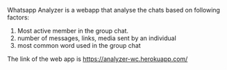 Whatsapp Analyzer is a webapp that analyse the chats based on following factors:
1. Most active member in the group chat.
2. number of messages, links, media sent by an individual
3. most common word used in the group chat

The link of the web app is https://analyzer-wc.herokuapp.com/
